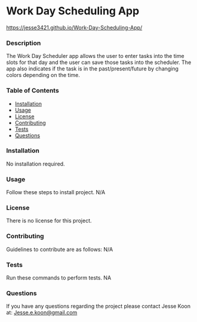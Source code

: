 # Work Day Scheduling App  
  https://jesse3421.github.io/Work-Day-Scheduling-App/
  ### Description
  The Work Day Scheduler app allows the user to enter tasks into the time slots for that day and the user can save those tasks into the scheduler. The app also indicates if the task is in the past/present/future by changing colors depending on the time. 
  ### Table of Contents 
  * [Installation](#installation)
  * [Usage](#usage)
  * [License](#license)
  * [Contributing](#contributing)
  * [Tests](#tests)
  * [Questions](#questions)
  ### Installation
  No installation required.
  ### Usage 
  Follow these steps to install project. N/A
  ### License 
  There is no license for this project. 
  ### Contributing
  Guidelines to contribute are as follows: N/A
  ### Tests 
  Run these commands to perform tests. NA
  ### Questions 
  If you have any questions regarding the project please contact Jesse Koon at: Jesse.e.koon@gmail.com


